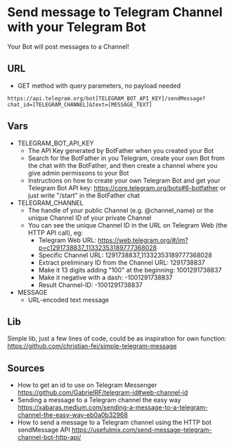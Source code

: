 # Send message to Telegram Channel with your Telegram Bot

Your Bot will post messages to a Channel!

## URL

* GET method with query parameters, no payload needed

``` Url
https://api.telegram.org/bot[TELEGRAM_BOT_API_KEY]/sendMessage?chat_id=[TELEGRAM_CHANNEL]&text=[MESSAGE_TEXT]
```

## Vars

* TELEGRAM_BOT_API_KEY
  * The API Key generated by BotFather when you created your Bot
  * Search for the BotFather in you Telegram, create your own Bot from the chat with the BotFather, and then create a channel where you give admin permissons to your Bot
  * Instructions on how to create your own Telegram Bot and get your Telegram Bot API key: <https://core.telegram.org/bots#6-botfather> or just write "/start" in the BotFather chat
* TELEGRAM_CHANNEL
  * The handle of your public Channel (e.g. @channel_name) or the unique Channel ID of your private Channel
  * You can see the unique Channel ID in the URL on Telegram Web (the HTTP API call), eg:
    * Telegram Web URL: <https://web.telegram.org/#/im?p=c1291738837_11332353189777368028>
    * Specific Channel URL: 1291738837_11332353189777368028
    * Extract preliminary ID from the Channel URL: 1291738837
    * Make it 13 digits adding "100" at the beginning: 1001291738837
    * Make it negative with a dash: -1001291738837
    * Result Channel-ID: -1001291738837
* MESSAGE
  * URL-encoded text message

## Lib

Simple lib, just a few lines of code, could be as inspiration for own function: <https://github.com/christian-fei/simple-telegram-message>

## Sources

* How to get an id to use on Telegram Messenger <https://github.com/GabrielRF/telegram-id#web-channel-id>
* Sending a message to a Telegram channel the easy way <https://xabaras.medium.com/sending-a-message-to-a-telegram-channel-the-easy-way-eb0a0b32968>
* How to send a message to a Telegram channel using the HTTP bot sendMessage API <https://usefulmix.com/send-message-telegram-channel-bot-http-api/>
